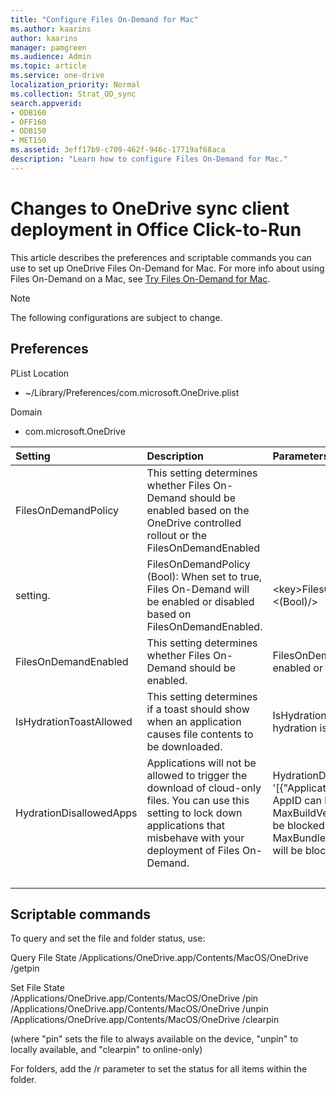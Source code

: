 ```yaml
---
title: "Configure Files On-Demand for Mac"
ms.author: kaarins
author: kaarins
manager: pamgreen
ms.audience: Admin
ms.topic: article
ms.service: one-drive
localization_priority: Normal
ms.collection: Strat_OD_sync
search.appverid:
- ODB160
- OFF160
- ODB150
- MET150
ms.assetid: 3eff17b9-c709-462f-946c-17719af68aca
description: "Learn how to configure Files On-Demand for Mac."
---
```


# Changes to OneDrive sync client deployment in Office Click-to-Run

This article describes the preferences and scriptable commands you can use to set up OneDrive Files On-Demand for Mac. For more info about using Files On-Demand on a Mac, see [Try Files On-Demand for Mac](https://support.office.com/article/529f6d53-e572-4922-a585-e7a318c135f0).

> [!NOTE]
> The following configurations are subject to change. 

## Preferences  

PList Location 
- ~/Library/Preferences/com.microsoft.OneDrive.plist

Domain
- com.microsoft.OneDrive

|**Setting**|**Description**|**Parameters**|**Example Plist Entry**|
|:-----|:-----|:-----|:-----|
|FilesOnDemandPolicy  <br/> |This setting determines whether Files On-Demand should be enabled based on the OneDrive controlled rollout or the FilesOnDemandEnabled 
setting.  <br/> |FilesOnDemandPolicy (Bool): When set to true, Files On-Demand will be enabled or disabled based on FilesOnDemandEnabled.  <br/> |\<key\>FilesOnDemandPolicy\</key\>  <br/> \<(Bool)/\>  <br/> |
|FilesOnDemandEnabled  <br/> |This setting determines whether Files On-Demand should be enabled.    <br/> |FilesOnDemandEnabled (Bool): When set to true, Files On-Demand will be enabled or disabled.  <br/> |\<key\>FilesOnDemandEnabled\</key\>  <br/> \<(Bool)/\>  <br/> |
|IsHydrationToastAllowed  <br/> |This setting determines if a toast should show when an application causes file contents to be downloaded.   <br/> |IsHydrationToastAllowed (Bool): When set to false, no toast will be shown when hydration is triggered by an application.  <br/> |\<key\>IsHydrationToastAllowed\</key\>  <br/> \<(Bool)/\>  <br/> |
|HydrationDisallowedApps  <br/> |Applications will not be allowed to trigger the download of cloud-only files. You can use this setting to lock down applications that misbehave with your deployment of Files On-Demand.   <br/> |HydrationDisallowedApps (String): Json in the following format <br/>'[{"ApplicationId":"appId","MaxBundleVersion":"1.1","MaxBuildVersion":"1.0"}]'<br/> AppID can be either the BSD process name or the bundle display name. <br/> MaxBuildVersion denotes the maximum build version of the application that will be blocked <br/> MaxBundleVersion denotes the maximum bundle version of the application that will be blocked  <br/> |\<key\>HydrationDisallowedApps \</key\>  <br/> \<string> [{"ApplicationId":"appId","MaxBundleVersion":"1.1","MaxBuildVersion":"1.0"}, {"ApplicationId":"appId2","MaxBundleVersion":"3.2","MaxBuildVersion":"2.0"},]] 
</string>   <br/> |

## Scriptable commands

To query and set the file and folder status, use:
 
Query File State 
/Applications/OneDrive.app/Contents/MacOS/OneDrive /getpin <path> 
 
Set File State  
/Applications/OneDrive.app/Contents/MacOS/OneDrive /pin <path> 
/Applications/OneDrive.app/Contents/MacOS/OneDrive /unpin <path> 
/Applications/OneDrive.app/Contents/MacOS/OneDrive /clearpin <path> 

(where "pin" sets the file to always available on the device, "unpin" to locally available, and "clearpin" to online-only)
 
For folders, add the /r parameter to set the status for all items within the folder.


